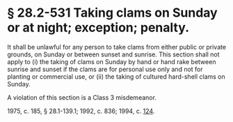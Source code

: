 # § 28.2-531 Taking clams on Sunday or at night; exception; penalty.

<p>It shall be unlawful for any person to take clams from either public or private grounds, on Sunday or between sunset and sunrise. This section shall not apply to (i) the taking of clams on Sunday by hand or hand rake between sunrise and sunset if the clams are for personal use only and not for planting or commercial use, or (ii) the taking of cultured hard-shell clams on Sunday.</p><p>A violation of this section is a Class 3 misdemeanor.</p><p>1975, c. 185, § 28.1-139.1; 1992, c. 836; 1994, c. <a href='http://lis.virginia.gov/cgi-bin/legp604.exe?941+ful+CHAP0124'>124</a>.</p>